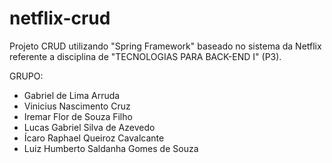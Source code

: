 # netflix-crud
Projeto CRUD utilizando "Spring Framework" baseado no sistema da Netflix referente a disciplina de "TECNOLOGIAS PARA BACK-END I" (P3).


GRUPO:
- Gabriel de Lima Arruda 
- Vinicius Nascimento Cruz
- Iremar Flor de Souza Filho
- Lucas Gabriel Silva de Azevedo
- Ícaro Raphael Queiroz Cavalcante
- Luiz Humberto Saldanha Gomes de Souza
